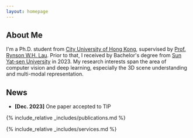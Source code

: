 ```yaml
---
layout: homepage
---
```


## About Me

I'm a Ph.D. student from [City University of Hong Kong](https://www.cityu.edu.hk/), supervised by [Prof. Rynson W.H. Lau](https://www.cs.cityu.edu.hk/~rynson/). Prior to that, I received by Bachelor's degree from [Sun Yat-sen University](https://www.sysu.edu.cn/) in 2023. My research interests span the area of computer vision and deep learning, especially the 3D scene understanding and multi-modal representation.

<!-- ## Research Interests
- **Computer Vision:** image recognition, image generation, video captioning
- **Machine Learning:** meta-learning, incremental learning, transfer learning
-->
## News

- **[Dec. 2023]** One paper accepted to TIP


{% include_relative _includes/publications.md %}

{% include_relative _includes/services.md %}
